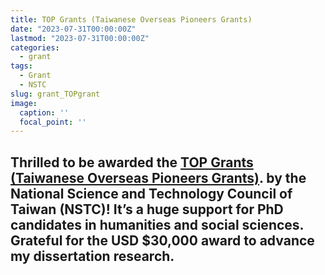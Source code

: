 ```yaml
---
title: TOP Grants (Taiwanese Overseas Pioneers Grants)
date: "2023-07-31T00:00:00Z"
lastmod: "2023-07-31T00:00:00Z"
categories:
  - grant
tags:
  - Grant
  - NSTC
slug: grant_TOPgrant
image:
  caption: ''
  focal_point: ''
---
```

Thrilled to be awarded the [TOP Grants (Taiwanese Overseas Pioneers Grants)](https://top.stpi.narl.org.tw/project/topi/news/index). by the National Science and Technology Council of Taiwan (NSTC)! It’s a huge support for PhD candidates in humanities and social sciences. Grateful for the USD $30,000 award to advance my dissertation research.
---
